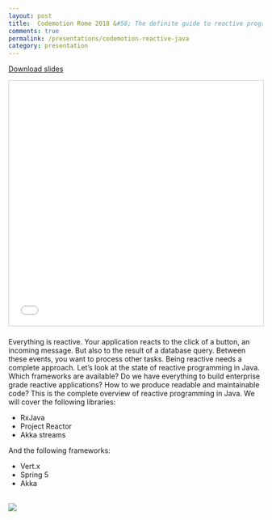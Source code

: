 ```yaml
---
layout: post
title:  Codemotion Rome 2018 &#58; The definite guide to reactive programming in Java
comments: true
permalink: /presentations/codemotion-reactive-java
category: presentation
---
```

[Download slides](codemotion-reactive-java.pdf)

<center>
<iframe src="//www.slideshare.net/slideshow/embed_code/key/38k4MXnyK9KX7P" width="595" height="485" frameborder="0" marginwidth="0" marginheight="0" scrolling="no" style="border:1px solid #CCC; border-width:1px; margin-bottom:5px; max-width: 100%;" allowfullscreen> </iframe>
</center>

<br>
Everything is reactive. Your application reacts to the click of a button, an incoming message. But also to the result of a database query. Between these events, you want to process other tasks. Being reactive needs a complete approach. Let’s look at the state of reactive programming in Java. Which frameworks are available? Do we have everything to build enterprise grade reactive applications? How to we produce readable and maintainable code? This is the complete overview of reactive programming in Java. We will cover the following libraries:

* RxJava
* Project Reactor
* Akka streams

And the following frameworks:

* Vert.x
* Spring 5
* Akka

<br>

<img src="{{ site.url }}/img/codemotion.jpg">
